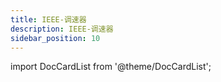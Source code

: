 ```yaml
---
title: IEEE-调速器
description: IEEE-调速器
sidebar_position: 10
---
```


import DocCardList from '@theme/DocCardList';

<DocCardList />